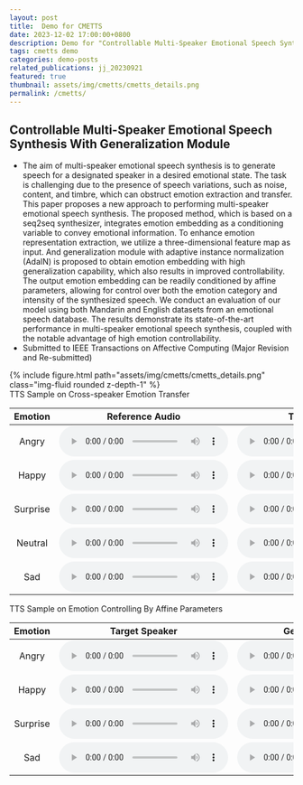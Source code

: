 ```yaml
---
layout: post
title:  Demo for CMETTS
date: 2023-12-02 17:00:00+0800
description: Demo for "Controllable Multi-Speaker Emotional Speech Synthesis With Generalization Module"
tags: cmetts demo
categories: demo-posts
related_publications: jj_20230921
featured: true
thumbnail: assets/img/cmetts/cmetts_details.png
permalink: /cmetts/
---
```


## Controllable Multi-Speaker Emotional Speech Synthesis With Generalization Module

- The aim of multi-speaker emotional speech synthesis is to generate speech for a designated speaker in a desired emotional state. The task is challenging due to the presence of speech variations, such as noise, content, and timbre, which can obstruct emotion extraction and transfer. This paper proposes a new approach to performing multi-speaker emotional speech synthesis. The proposed method, which is based on a seq2seq synthesizer, integrates emotion embedding as a conditioning variable to convey emotional information. To enhance emotion representation extraction, we utilize a three-dimensional feature map as input. And generalization module with adaptive instance normalization (AdaIN) is proposed to obtain emotion embedding with high generalization capability, which also results in improved controllability. The output emotion embedding can be readily conditioned by affine parameters, allowing for control over both the emotion category and intensity of the synthesized speech. We conduct an evaluation of our model using both Mandarin and English datasets from an emotional speech database. The results demonstrate its state-of-the-art performance in multi-speaker emotional speech synthesis, coupled with the notable advantage of high emotion controllability.
- Submitted to IEEE Transactions on Affective Computing (Major Revision and Re-submitted)

<div class="row mt-3">
    <div class="col-sm mt-3 mt-md-0">
        {% include figure.html path="assets/img/cmetts/cmetts_details.png" class="img-fluid rounded z-depth-1" %}
    </div>
</div>

<!-- ### TTS Sample on Cross-speaker Emotion Transfer -->
<div class="caption">
    TTS Sample on Cross-speaker Emotion Transfer
</div>

| Emotion |    Reference Audio   |    Target Speaker    |       Generated      |
| :-----: | :------------------: | :------------------: | :------------------: |
|Angry|<audio src="samples/referenceAudio/angry_s5.wav" type="audio/wav" controls preload></audio>|<audio src="samples/timberExample/S1/angry_s1.wav" type="audio/wav" controls preload></audio>|<audio src="samples/styleTransfer/angry_s1.wav" type="audio/wav" controls preload></audio>|
|Happy|<audio src="samples/referenceAudio/happy_s7.wav" type="audio/wav" controls preload></audio>|<audio src="samples/timberExample/S3/happy_s3.wav" type="audio/wav" controls preload></audio>|<audio src="samples/styleTransfer/happy_s3.wav" type="audio/wav" controls preload></audio>|
|Surprise|<audio src="samples/referenceAudio/surprise_s9.wav" type="audio/wav" controls preload></audio>|<audio src="samples/timberExample/S2/surprise_s2.wav" type="audio/wav" controls preload></audio>|<audio src="samples/styleTransfer/surprise_s2.wav" type="audio/wav" controls preload></audio>|
|Neutral|<audio src="samples/referenceAudio/neutral_s5.wav" type="audio/wav" controls preload></audio>|<audio src="samples/timberExample/S4/neutral_s4.wav" type="audio/wav" controls preload></audio>|<audio src="samples/styleTransfer/neutral_s4.wav" type="audio/wav" controls preload></audio>|
|Sad|<audio src="samples/referenceAudio/sad_s1.wav" type="audio/wav" controls preload></audio>|<audio src="samples/timberExample/S02/sad_s2_001107.wav" controls preload></audio>|<audio src="samples/styleTransfer/sad_s02.wav" type="audio/wav" controls preload></audio>|

<!-- ### TTS Sample on Emotion Controlling By Affine Parameters -->
<div class="caption">
</div>
<div class="caption">
    TTS Sample on Emotion Controlling By Affine Parameters
</div>

| Emotion |     Target Speaker   |     Generated-Weak   |    Generated-Medium  |   Generated-Strong   |
| :-----: | :------------------: | :------------------: | :------------------: | :------------------: |
|Angry|<audio src="samples/timberExample/S1/angry_s1.wav" type="audio/wav" controls preload></audio>|<audio src="samples/extraSamples/Angry/S1/angry_s1_weak.wav" type="audio/wav" controls preload></audio>|<audio src="samples/extraSamples/Angry/S1/angry_s1_medium.wav" type="audio/wav" controls preload></audio>|<audio src="samples/extraSamples/Angry/S1/angry_s1_strong.wav" type="audio/wav" controls preload></audio>|
|Happy|<audio src="samples/timberExample/S2/happy_s2.wav" type="audio/wav" controls preload></audio>|<audio src="samples/extraSamples/Happy/S2/happy_s2_weak.wav" type="audio/wav" controls preload></audio>|<audio src="samples/extraSamples/Happy/S2/happy_s2_medium.wav" type="audio/wav" controls preload></audio>|<audio src="samples/extraSamples/Happy/S2/happy_s2_strong.wav" type="audio/wav" controls preload></audio>|
|Surprise|<audio src="samples/timberExample/S3/surprise_s3.wav" type="audio/wav" controls preload></audio>|<audio src="samples/extraSamples/Suprise/S3/surprise_s3_weak.wav" type="audio/wav" controls preload></audio>|<audio src="samples/extraSamples/Suprise/S3/surprise_s3_medium.wav" type="audio/wav" controls preload></audio>|<audio src="samples/extraSamples/Suprise/S3/surprise_s3_strong.wav" type="audio/wav" controls preload></audio>|
|Sad|<audio src="samples/timberExample/S4/sad_s4.wav" type="audio/wav" controls preload></audio>|<audio src="samples/extraSamples/Sad/S4/sad_s4_weak.wav" controls preload></audio>|<audio src="samples/extraSamples/Sad/S4/sad_s4_medium.wav" type="audio/wav" controls preload></audio>|<audio src="samples/extraSamples/Sad/S4/sad_s4_strong.wav" type="audio/wav" controls preload></audio>|


